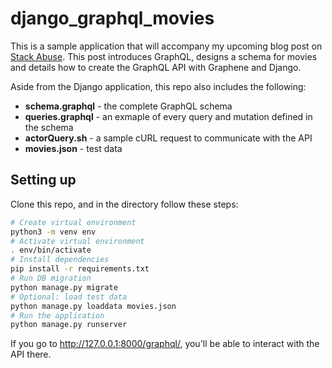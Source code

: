 # django_graphql_movies

This is a sample application that will accompany my upcoming blog post on [Stack Abuse](https://stackabuse.com). This post introduces GraphQL, designs a schema for movies and details how to create the GraphQL API with Graphene and Django.

Aside from the Django application, this repo also includes the following:

* **schema.graphql** - the complete GraphQL schema
* **queries.graphql** - an exmaple of every query and mutation defined in the schema
* **actorQuery.sh** - a sample cURL request to communicate with the API
* **movies.json** - test data

## Setting up

Clone this repo, and in the directory follow these steps:

```bash
# Create virtual environment
python3 -m venv env
# Activate virtual environment
. env/bin/activate
# Install dependencies
pip install -r requirements.txt
# Run DB migration
python manage.py migrate
# Optional: load test data
python manage.py loaddata movies.json
# Run the application
python manage.py runserver
```

If you go to http://127.0.0.1:8000/graphql/, you'll be able to interact with the API there.
